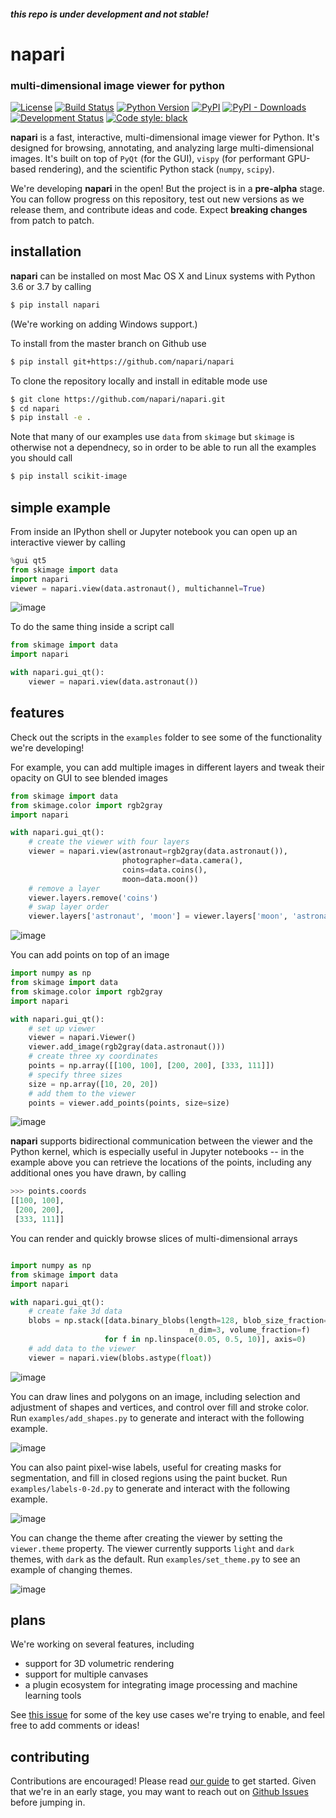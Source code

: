 #### **_this repo is under development and not stable!_**

# napari

### multi-dimensional image viewer for python

[![License](https://img.shields.io/pypi/l/napari.svg)](https://github.com/napari/napari/raw/master/LICENSE)
[![Build Status](https://api.cirrus-ci.com/github/Napari/napari.svg)](https://cirrus-ci.com/napari/napari)
[![Python Version](https://img.shields.io/pypi/pyversions/napari.svg)](https://python.org)
[![PyPI](https://img.shields.io/pypi/v/napari.svg)](https://pypi.org/project/napari)
[![PyPI - Downloads](https://img.shields.io/pypi/dm/napari.svg)](https://pypistats.org/packages/napari)
[![Development Status](https://img.shields.io/pypi/status/napari.svg)](https://github.com/napari/napari)
[![Code style: black](https://img.shields.io/badge/code%20style-black-000000.svg)](https://github.com/python/black)

**napari** is a fast, interactive, multi-dimensional image viewer for Python. It's designed for browsing, annotating, and analyzing large multi-dimensional images. It's built on top of `PyQt` (for the GUI), `vispy` (for performant GPU-based rendering), and the scientific Python stack (`numpy`, `scipy`).

We're developing **napari** in the open! But the project is in a **pre-alpha** stage. You can follow progress on this repository, test out new versions as we release them, and contribute ideas and code. Expect **breaking changes** from patch to patch.

## installation

**napari** can be installed on most Mac OS X and Linux systems with Python 3.6 or 3.7 by calling

```sh
$ pip install napari
```

(We're working on adding Windows support.)

To install from the master branch on Github use

```sh
$ pip install git+https://github.com/napari/napari
```

To clone the repository locally and install in editable mode use

```sh
$ git clone https://github.com/napari/napari.git
$ cd napari
$ pip install -e .
```

Note that many of our examples use `data` from `skimage` but `skimage` is otherwise not a dependnecy, so in order to be able to run all the examples you should call

```sh
$ pip install scikit-image
```

## simple example

From inside an IPython shell or Jupyter notebook you can open up an interactive viewer by calling

```python
%gui qt5
from skimage import data
import napari
viewer = napari.view(data.astronaut(), multichannel=True)
```

![image](resources/screenshot-add-image.png)

To do the same thing inside a script call

```python
from skimage import data
import napari

with napari.gui_qt():
    viewer = napari.view(data.astronaut())
```

## features

Check out the scripts in the `examples` folder to see some of the functionality we're developing!

For example, you can add multiple images in different layers and tweak their opacity on GUI to see blended images

```python
from skimage import data
from skimage.color import rgb2gray
import napari

with napari.gui_qt():
    # create the viewer with four layers
    viewer = napari.view(astronaut=rgb2gray(data.astronaut()),
                         photographer=data.camera(),
                         coins=data.coins(),
                         moon=data.moon())
    # remove a layer
    viewer.layers.remove('coins')
    # swap layer order
    viewer.layers['astronaut', 'moon'] = viewer.layers['moon', 'astronaut']
```

![image](resources/screenshot-layers.png)

You can add points on top of an image

```python
import numpy as np
from skimage import data
from skimage.color import rgb2gray
import napari

with napari.gui_qt():
    # set up viewer
    viewer = napari.Viewer()
    viewer.add_image(rgb2gray(data.astronaut()))
    # create three xy coordinates
    points = np.array([[100, 100], [200, 200], [333, 111]])
    # specify three sizes
    size = np.array([10, 20, 20])
    # add them to the viewer
    points = viewer.add_points(points, size=size)
```

![image](resources/screenshot-add-points.png)

**napari** supports bidirectional communication between the viewer and the Python kernel, which is especially useful in Jupyter notebooks -- in the example above you can retrieve the locations of the points, including any additional ones you have drawn, by calling

```python
>>> points.coords
[[100, 100],
 [200, 200],
 [333, 111]]
```

You can render and quickly browse slices of multi-dimensional arrays

```python

import numpy as np
from skimage import data
import napari

with napari.gui_qt():
    # create fake 3d data
    blobs = np.stack([data.binary_blobs(length=128, blob_size_fraction=0.05,
                                        n_dim=3, volume_fraction=f)
                     for f in np.linspace(0.05, 0.5, 10)], axis=0)
    # add data to the viewer
    viewer = napari.view(blobs.astype(float))
```

![image](resources/screenshot-nD-image.png)

You can draw lines and polygons on an image, including selection and adjustment of shapes and vertices, and control over fill and stroke color. Run `examples/add_shapes.py` to generate and interact with the following example.

![image](resources/screenshot-add-shapes.png)

You can also paint pixel-wise labels, useful for creating masks for segmentation, and fill in closed regions using the paint bucket. Run `examples/labels-0-2d.py` to generate and interact with the following example.

![image](resources/screenshot-add-labels.png)

You can change the theme after creating the viewer by setting the `viewer.theme` property. The viewer currently supports `light` and `dark` themes, with `dark` as the default. Run `examples/set_theme.py` to see an example of changing themes.

![image](resources/screenshot-set-theme.png)

## plans

We're working on several features, including

- support for 3D volumetric rendering
- support for multiple canvases
- a plugin ecosystem for integrating image processing and machine learning tools

See [this issue](https://github.com/napari/napari/issues/141) for some of the key use cases we're trying to enable, and feel free to add comments or ideas!

## contributing

Contributions are encouraged! Please read [our guide](https://github.com/napari/napari/blob/master/CONTRIBUTING.md) to get started. Given that we're in an early stage, you may want to reach out on [Github Issues](https://github.com/napari/napari/issues) before jumping in.
